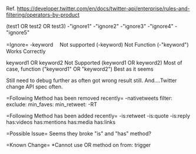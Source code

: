 Ref. https://developer.twitter.com/en/docs/twitter-api/enterprise/rules-and-filtering/operators-by-product

(test1 OR test2 OR test3) -"ignore1" -"ignore2" -"ignore3" -"ignore4" -"ignore5"

=Ignore=
-keyword 　Not supported
(-keyword)    Not Function
(-"keyword")    Works Correctly

keyword1 OR keyword2     Not Supported
(keyword1 OR keyword2)  Most of case, function
("keyword1" OR "keyword2") Best as it seems

Still need to debug further as often got wrong result still.
And....Twitter change API spec often.


=Following Method has been removed recently=
-nativetweets
filter:
exclude:
min_faves:
min_retweet:
-RT

=Following Method has been added recently=
-is:retweet
-is:quote
-is:reply
has:videos
has:mentions
has:media
has:links

=Possible Issue=
Seems they broke "is" and "has" method?

=Known Change=
*Cannot use OR method on from: trigger
